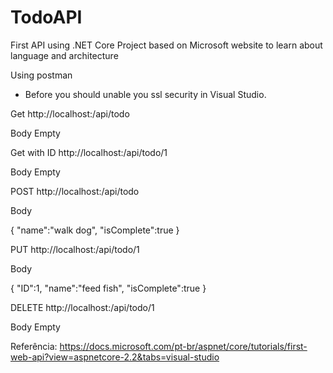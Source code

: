 # TodoAPI
First API using .NET Core
Project based on Microsoft website to learn about language and architecture

Using postman
- Before you should unable you ssl security in Visual Studio.

Get 
http://localhost:<PORT>/api/todo

Body
Empty


Get with ID
http://localhost:<PORT>/api/todo/1

Body
Empty


POST
http://localhost:<PORT>/api/todo

Body

{
    "name":"walk dog",
    "isComplete":true
}


PUT
http://localhost:<PORT>/api/todo/1

Body
    
{
    "ID":1,
    "name":"feed fish",
    "isComplete":true
}

DELETE
http://localhost:<PORT>/api/todo/1

Body
Empty

Referência:
https://docs.microsoft.com/pt-br/aspnet/core/tutorials/first-web-api?view=aspnetcore-2.2&tabs=visual-studio
